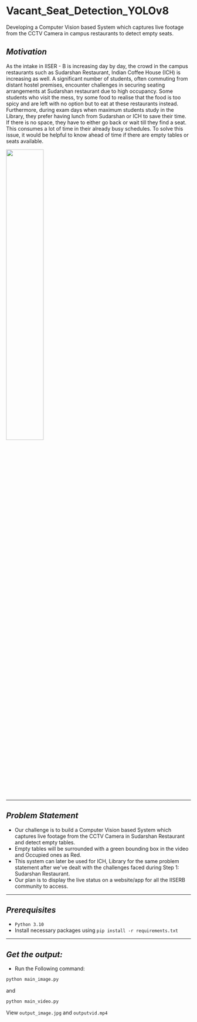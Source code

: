 # Vacant_Seat_Detection_YOLOv8
Developing a Computer Vision based System which captures live footage from the CCTV Camera in campus restaurants to detect empty seats.

*Motivation*
----------
As the intake in IISER - B is increasing day by day, the crowd in the campus restaurants such as Sudarshan Restaurant, Indian Coffee House (ICH) is increasing as well. A significant number of students, often commuting from distant hostel premises, encounter challenges in securing seating arrangements at Sudarshan restaurant due to high occupancy. Some students who visit the mess, try some food to realise that the food is too spicy and are left with no option but to eat at these restaurants instead. Furthermore, during exam days when maximum students study in the Library, they prefer having lunch from Sudarshan or ICH to save their time. If there is no space, they have to either go back or wait till they find a seat. This consumes a lot of time in their already busy schedules. To solve this issue, it would be helpful to know ahead of time if there are empty tables or seats available.


<img src="https://raw.githubusercontent.com/siddhi-lipare/Vacant-Seat-Detection-in-Restaurants/main/out/output_image.jpg" width="45%" />


----------
*Problem Statement*
----------
- Our challenge is to build a Computer Vision based System which captures live footage from the CCTV Camera in Sudarshan Restaurant and detect empty tables. 
- Empty tables will be surrounded with a green bounding box in the video and Occupied ones as Red.
- This system can later be used for ICH, Library for the same problem statement after we've dealt with the challenges faced during Step 1: Sudarshan Restaurant.
- Our plan is to display the live status on a website/app for all the IISERB community to access.

----------
*Prerequisites*
-------------
- `Python 3.10` 
- Install necessary packages using `pip install -r requirements.txt`

----------
*Get the output:*
----------
- Run the Following command:
```bash
python main_image.py
```
and
```bash
python main_video.py
```
View `output_image.jpg` and `outputvid.mp4`
